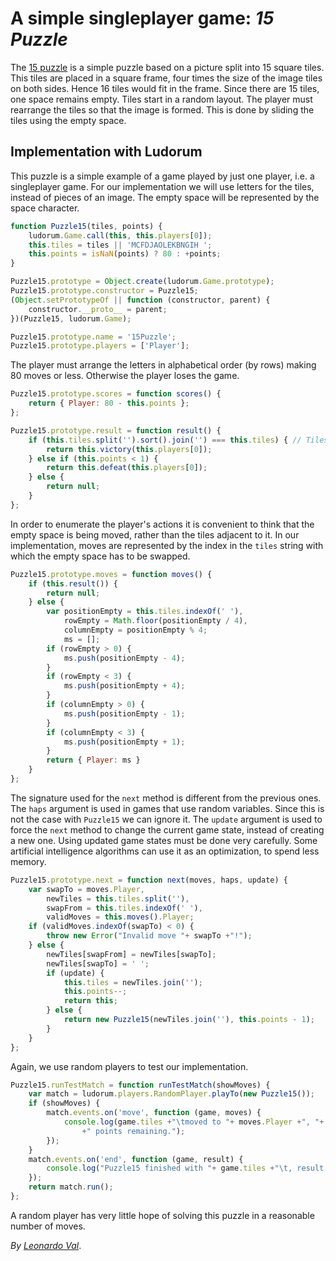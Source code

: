 ﻿A simple singleplayer game: _15 Puzzle_
=======================================

The [15 puzzle](https://en.wikipedia.org/wiki/15_puzzle) is a simple puzzle based on a picture split into 15 square tiles. This tiles are placed in a square frame, four times the size of the image tiles on both sides. Hence 16 tiles would fit in the frame. Since there are 15 tiles, one space remains empty. Tiles start in a random layout. The player must rearrange the tiles so that the image is formed. This is done by sliding the tiles using the empty space.

## Implementation with Ludorum #####################################################################

This puzzle is a simple example of a game played by just one player, i.e. a singleplayer game. For our implementation we will use letters for the tiles, instead of pieces of an image. The empty space will be represented by the space character.

```javascript
function Puzzle15(tiles, points) {
	ludorum.Game.call(this, this.players[0]);
	this.tiles = tiles || 'MCFDJAOLEKBNGIH ';
	this.points = isNaN(points) ? 80 : +points;
}

Puzzle15.prototype = Object.create(ludorum.Game.prototype);
Puzzle15.prototype.constructor = Puzzle15;
(Object.setPrototypeOf || function (constructor, parent) {
    constructor.__proto__ = parent;
})(Puzzle15, ludorum.Game);

Puzzle15.prototype.name = '15Puzzle';
Puzzle15.prototype.players = ['Player'];
```

The player must arrange the letters in alphabetical order (by rows) making 80 moves or less. Otherwise the player loses the game.

```javascript
Puzzle15.prototype.scores = function scores() {
	return { Player: 80 - this.points };
};

Puzzle15.prototype.result = function result() {
	if (this.tiles.split('').sort().join('') === this.tiles) { // Tiles are in order.
		return this.victory(this.players[0]);
	} else if (this.points < 1) {
		return this.defeat(this.players[0]);
	} else {
		return null;
	}
};
```

In order to enumerate the player's actions it is convenient to think that the empty space is being moved, rather than the tiles adjacent to it. In our implementation, moves are represented by the index in the `tiles` string with which the empty space has to be swapped.

```javascript
Puzzle15.prototype.moves = function moves() {
	if (this.result()) {
		return null;
	} else {
		var positionEmpty = this.tiles.indexOf(' '),
			rowEmpty = Math.floor(positionEmpty / 4),
			columnEmpty = positionEmpty % 4;
			ms = [];
		if (rowEmpty > 0) {
			ms.push(positionEmpty - 4);
		}
		if (rowEmpty < 3) {
			ms.push(positionEmpty + 4);
		}
		if (columnEmpty > 0) {
			ms.push(positionEmpty - 1);
		}
		if (columnEmpty < 3) {
			ms.push(positionEmpty + 1);
		}
		return { Player: ms }
	}
};
```

The signature used for the `next` method is different from the previous ones. The `haps` argument is used in games that use random variables. Since this is not the case with `Puzzle15` we can ignore it. The `update` argument is used to force the `next` method to change the current game state, instead of creating a new one. Using updated game states must be done very carefully. Some artificial intelligence algorithms can use it as an optimization, to spend less memory.

```javascript
Puzzle15.prototype.next = function next(moves, haps, update) {
	var swapTo = moves.Player,
		newTiles = this.tiles.split(''),
		swapFrom = this.tiles.indexOf(' '),
		validMoves = this.moves().Player;
	if (validMoves.indexOf(swapTo) < 0) {
		throw new Error("Invalid move "+ swapTo +"!");
	} else {
		newTiles[swapFrom] = newTiles[swapTo];
		newTiles[swapTo] = ' ';
		if (update) {
			this.tiles = newTiles.join('');
			this.points--;
			return this;
		} else {
			return new Puzzle15(newTiles.join(''), this.points - 1);
		}
	}
};
```

Again, we use random players to test our implementation.

```javascript
Puzzle15.runTestMatch = function runTestMatch(showMoves) {
	var match = ludorum.players.RandomPlayer.playTo(new Puzzle15());
	if (showMoves) {
		match.events.on('move', function (game, moves) {
			console.log(game.tiles +"\tmoved to "+ moves.Player +", "+ game.points 
				+" points remaining.");
		});
	}
	match.events.on('end', function (game, result) {
		console.log("Puzzle15 finished with "+ game.tiles +"\t, result = "+ result.Player +".");
	});
	return match.run();
};
```

A random player has very little hope of solving this puzzle in a reasonable number of moves.

_By [Leonardo Val](http://github.com/LeonardoVal)_.